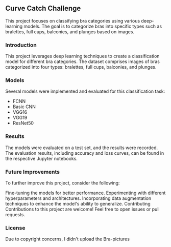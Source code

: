 ## Curve Catch Challenge
This project focuses on classifying bra categories using various deep-learning models. The goal is to categorize bras into specific types 
such as bralettes, full cups, balconies, and plunges based on images.

### Introduction
This project leverages deep learning techniques to create a classification model for different bra categories. The dataset comprises images of bras categorized into four types: bralettes, full cups, balconies, and plunges.

### Models
Several models were implemented and evaluated for this classification task:

- FCNN
- Basic CNN
- VGG16
- VGG19
- ResNet50

### Results
The models were evaluated on a test set, and the results were recorded. The evaluation results, including accuracy and loss curves, can be found in the respective Jupyter notebooks.

### Future Improvements
To further improve this project, consider the following:

Fine-tuning the models for better performance.
Experimenting with different hyperparameters and architectures.
Incorporating data augmentation techniques to enhance the model's ability to generalize.
Contributing
Contributions to this project are welcome! Feel free to open issues or pull requests.

### License

Due to copyright concerns, I didn't upload the Bra-pictures 

